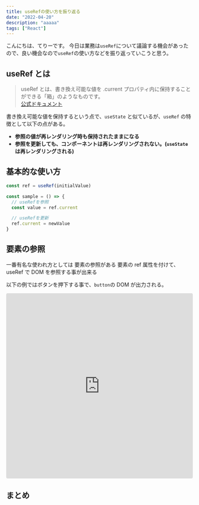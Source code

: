 ```yaml
---
title: useRefの使い方を振り返る
date: "2022-04-20"
description: "aaaaa"
tags: ["React"]
---
```


こんにちは、てりーです。
今日は業務は`useRef`について議論する機会があったので、良い機会なので`useRef`の使い方などを振り返っていこうと思う。

## useRef とは

> useRef とは、書き換え可能な値を .current プロパティ内に保持することができる「箱」のようなものです。  
> [公式ドキュメント](https://ja.reactjs.org/docs/hooks-reference.html#useref)

書き換え可能な値を保持するという点で、`useState` と似ているが、`useRef` の特徴として以下の点がある。

- **参照の値が再レンダリング時も保持されたままになる**
- **参照を更新しても、コンポーネントは再レンダリングされない。(`useState` は再レンダリングされる)**

## 基本的な使い方

```jsx
const ref = useRef(initialValue)

const sample = () => {
  // useRefを参照
  const value = ref.current

  // useRefを更新
  ref.current = newValue
}
```

## 要素の参照

一番有名な使われ方としては 要素の参照がある
要素の ref 属性を付けて、useRef で DOM を参照する事が出来る

以下の例ではボタンを押下する事で、`button`の DOM が出力される。

<iframe src="https://codesandbox.io/embed/jolly-proskuriakova-xulrf9?fontsize=14&hidenavigation=1&theme=dark"
     style="width:100%; height:500px; border:0; border-radius: 4px; overflow:hidden;"
     title="jolly-proskuriakova-xulrf9"
     allow="accelerometer; ambient-light-sensor; camera; encrypted-media; geolocation; gyroscope; hid; microphone; midi; payment; usb; vr; xr-spatial-tracking"
     sandbox="allow-forms allow-modals allow-popups allow-presentation allow-same-origin allow-scripts"
   ></iframe>

## まとめ
